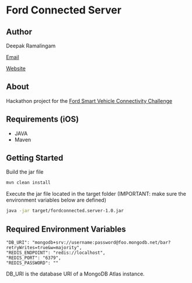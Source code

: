 # Ford Connected Server

## Author

Deepak Ramalingam

[Email](mailto:rdeepak2002@gmail.com)

[Website](https://rdeepak2002.github.io/home)

## About

Hackathon project for the [Ford Smart Vehicle Connectivity Challenge](https://fordsmart.devpost.com/)

## Requirements (iOS)

- JAVA
- Maven

## Getting Started

Build the jar file

```sh
mvn clean install
```

Execute the jar file located in the target folder (IMPORTANT: make sure the environment variables below are defined)

```sh
java -jar target/fordconnected.server-1.0.jar
```

## Required Environment Variables
```
"DB_URI": "mongodb+srv://username:password@foo.mongodb.net/bar?retryWrites=true&w=majority",
"REDIS_ENDPOINT": "redis://localhost",
"REDIS_PORT": "6379",
"REDIS_PASSWORD": ""
```

DB_URI is the database URI of a MongoDB Atlas instance.